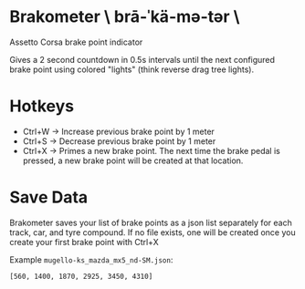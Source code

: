 # Brakometer \ brā-ˈkä-mə-tər \
Assetto Corsa brake point indicator

Gives a 2 second countdown in 0.5s intervals until the next configured brake point using colored "lights" (think reverse drag tree lights).

# Hotkeys
* Ctrl+W -> Increase previous brake point by 1 meter
* Ctrl+S -> Decrease previous brake point by 1 meter
* Ctrl+X -> Primes a new brake point.  The next time the brake pedal is pressed, a new brake point will be created at that location.

# Save Data
Brakometer saves your list of brake points as a json list separately for each track, car, and tyre compound.  If no file exists, one will be created once you create your first brake point with Ctrl+X

Example `mugello-ks_mazda_mx5_nd-SM.json`:
```
[560, 1400, 1870, 2925, 3450, 4310]
```
